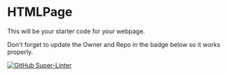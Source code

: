 # HTMLPage

This will be your starter code for your webpage.

Don't forget to update the Owner and Repo in the badge below so it works properly.

[![GitHub Super-Linter](https://github.com/YoungSheldonFromTheBigBangTheory/Intro-03/workflows/Lint%20Code%20Base/badge.svg)](https://github.com/marketplace/actions/super-linter)
